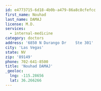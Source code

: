 ```yaml
---
id: e4773715-6d18-4b0b-a479-86a8c8cfefcc
first_name: Nouhad
last_name: DAMAJ
license: M.D.
services:
  - internal-medicine
category: doctors
address: '6850 N Durango Dr    Ste 301'
city: 'Las Vegas'
state: NV
zip: '89149'
phone: 702-641-8500
title: 'Nouhad DAMAJ'
_geoloc:
  lng: -115.28656
  lat: 36.266266
---
```

